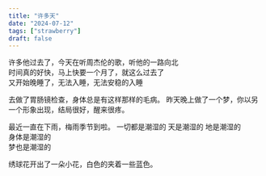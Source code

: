```yaml
---
title: "许多天"
date: "2024-07-12"
tags: ["strawberry"]
draft: false
---
```

许多他过去了，今天在听周杰伦的歌，听他的一路向北  
时间真的好快，马上快要一个月了，就这么过去了  
又开始晚睡了，无法入睡，无法安稳的入睡

去做了胃肠镜检查，身体总是有这样那样的毛病。
昨天晚上做了一个梦，你以另一个形象出现，结局很好，醒来很疼。

最近一直在下雨，梅雨季节到啦。
一切都是潮湿的
天是潮湿的
地是潮湿的  
身体是潮湿的  
梦也是潮湿的  

绣球花开出了一朵小花，白色的夹着一些蓝色。
